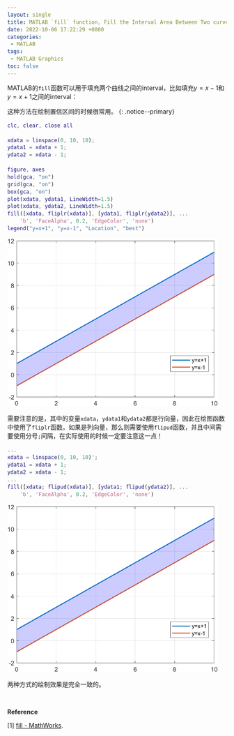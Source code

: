 ```yaml
---
layout: single
title: MATLAB `fill` function, Fill the Interval Area Between Two curves
date: 2022-10-06 17:22:29 +0800
categories: 
 - MATLAB
tags:
 - MATLAB Graphics
toc: false
---
```


MATLAB的`fill`函数可以用于填充两个曲线之间的interval，比如填充$y=x-1$和$y=x+1$之间的interval：

这种方法在绘制置信区间的时候很常用。
{: .notice--primary}

```matlab
clc, clear, close all

xdata = linspace(0, 10, 10);
ydata1 = xdata + 1;
ydata2 = xdata - 1;

figure, axes
hold(gca, "on")
grid(gca, "on")
box(gca, "on")
plot(xdata, ydata1, LineWidth=1.5)
plot(xdata, ydata2, LineWidth=1.5)
fill([xdata, fliplr(xdata)], [ydata1, fliplr(ydata2)], ...
    'b', 'FaceAlpha', 0.2, 'EdgeColor', 'none')
legend("y=x+1", "y=x-1", "Location", "best")
```

<img src="https://github.com/HelloWorld-1017/blog-images/blob/main/migration/imgpersonal/image-20221006172812753.png?raw=true" alt="image-20221006172812753" style="zoom: 67%;" />

需要注意的是，其中的变量`xdata`，`ydata1`和`ydata2`都是行向量，因此在绘图函数中使用了`fliplr`函数。如果是列向量，那么则需要使用`flipud`函数，并且中间需要使用分号`;`间隔，在实际使用的时候一定要注意这一点！

```matlab
...
xdata = linspace(0, 10, 10)';
ydata1 = xdata + 1;
ydata2 = xdata - 1;
...
fill([xdata; flipud(xdata)], [ydata1; flipud(ydata2)], ...
    'b', 'FaceAlpha', 0.2, 'EdgeColor', 'none')
```

<img src="https://github.com/HelloWorld-1017/blog-images/blob/main/migration/imgpersonal/image-20221006173312755.png?raw=true" alt="image-20221006173312755" style="zoom:67%;" />

两种方式的绘制效果是完全一致的。

<br>

**Reference**

[1] [fill - MathWorks](https://ww2.mathworks.cn/help/matlab/ref/fill.html).